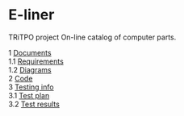 # E-liner
TRiTPO project
On-line catalog of computer parts.

1 [Documents](Documents)  
1.1 [Requirements](Documents/Requirements/Requirements%20Document.md)  
1.2 [Diagrams](Documents/Diagrams)  
2 [Code](code)   
3 [Testing info](Testing)  
3.1 [Test plan](Testing/TestPlan.md)  
3.2 [Test results](Testing/TestResults.md)  
